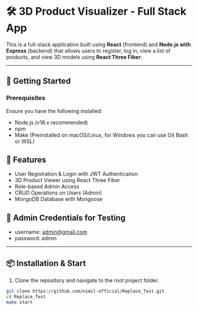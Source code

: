 # 🛠️ 3D Product Visualizer - Full Stack App

This is a full-stack application built using **React** (frontend) and **Node.js with Express** (backend) that allows users to register, log in, view a list of products, and view 3D models using **React Three Fiber**. 

---

## 🚀 Getting Started

### Prerequisites

Ensure you have the following installed:

- Node.js (v18.x recommended)
- npm
- Make (Preinstalled on macOS/Linux, for Windows you can use Git Bash or WSL)

## 🚀 Features

- User Registration & Login with JWT Authentication
- 3D Product Viewer using React Three Fiber
- Role-based Admin Access
- CRUD Operations on Users (Admin)
- MongoDB Database with Mongoose

## 🚀 Admin Credentials for Testing 
 - username: admin@gmail.com
 - password: admin


---

## 📦 Installation & Start

1. Clone the repository and navigate to the root project folder.

```bash
git clone https://github.com/nimil-official/Replace_Test.git
cd Replace_Test
make start
